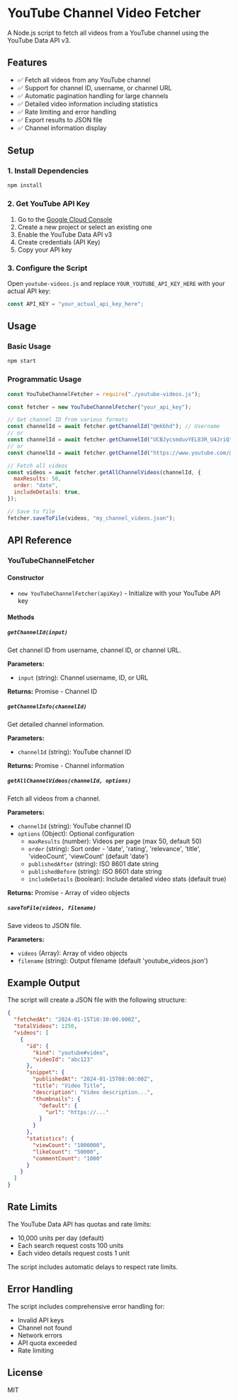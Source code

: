 # YouTube Channel Video Fetcher

A Node.js script to fetch all videos from a YouTube channel using the YouTube Data API v3.

<!-- Test comment for commit message rule -->

## Features

- ✅ Fetch all videos from any YouTube channel
- ✅ Support for channel ID, username, or channel URL
- ✅ Automatic pagination handling for large channels
- ✅ Detailed video information including statistics
- ✅ Rate limiting and error handling
- ✅ Export results to JSON file
- ✅ Channel information display

## Setup

### 1. Install Dependencies

```bash
npm install
```

### 2. Get YouTube API Key

1. Go to the [Google Cloud Console](https://console.developers.google.com/)
2. Create a new project or select an existing one
3. Enable the YouTube Data API v3
4. Create credentials (API Key)
5. Copy your API key

### 3. Configure the Script

Open `youtube-videos.js` and replace `YOUR_YOUTUBE_API_KEY_HERE` with your actual API key:

```javascript
const API_KEY = "your_actual_api_key_here";
```

## Usage

### Basic Usage

```bash
npm start
```

### Programmatic Usage

```javascript
const YouTubeChannelFetcher = require("./youtube-videos.js");

const fetcher = new YouTubeChannelFetcher("your_api_key");

// Get channel ID from various formats
const channelId = await fetcher.getChannelId("@mkbhd"); // Username
// or
const channelId = await fetcher.getChannelId("UCBJycsmduvYEL83R_U4JriQ"); // Channel ID
// or
const channelId = await fetcher.getChannelId("https://www.youtube.com/@mkbhd"); // URL

// Fetch all videos
const videos = await fetcher.getAllChannelVideos(channelId, {
  maxResults: 50,
  order: "date",
  includeDetails: true,
});

// Save to file
fetcher.saveToFile(videos, "my_channel_videos.json");
```

## API Reference

### YouTubeChannelFetcher

#### Constructor

- `new YouTubeChannelFetcher(apiKey)` - Initialize with your YouTube API key

#### Methods

##### `getChannelId(input)`

Get channel ID from username, channel ID, or channel URL.

**Parameters:**

- `input` (string): Channel username, ID, or URL

**Returns:** Promise<string> - Channel ID

##### `getChannelInfo(channelId)`

Get detailed channel information.

**Parameters:**

- `channelId` (string): YouTube channel ID

**Returns:** Promise<Object> - Channel information

##### `getAllChannelVideos(channelId, options)`

Fetch all videos from a channel.

**Parameters:**

- `channelId` (string): YouTube channel ID
- `options` (Object): Optional configuration
  - `maxResults` (number): Videos per page (max 50, default 50)
  - `order` (string): Sort order - 'date', 'rating', 'relevance', 'title', 'videoCount', 'viewCount' (default 'date')
  - `publishedAfter` (string): ISO 8601 date string
  - `publishedBefore` (string): ISO 8601 date string
  - `includeDetails` (boolean): Include detailed video stats (default true)

**Returns:** Promise<Array> - Array of video objects

##### `saveToFile(videos, filename)`

Save videos to JSON file.

**Parameters:**

- `videos` (Array): Array of video objects
- `filename` (string): Output filename (default 'youtube_videos.json')

## Example Output

The script will create a JSON file with the following structure:

```json
{
  "fetchedAt": "2024-01-15T10:30:00.000Z",
  "totalVideos": 1250,
  "videos": [
    {
      "id": {
        "kind": "youtube#video",
        "videoId": "abc123"
      },
      "snippet": {
        "publishedAt": "2024-01-15T08:00:00Z",
        "title": "Video Title",
        "description": "Video description...",
        "thumbnails": {
          "default": {
            "url": "https://..."
          }
        }
      },
      "statistics": {
        "viewCount": "1000000",
        "likeCount": "50000",
        "commentCount": "1000"
      }
    }
  ]
}
```

## Rate Limits

The YouTube Data API has quotas and rate limits:

- 10,000 units per day (default)
- Each search request costs 100 units
- Each video details request costs 1 unit

The script includes automatic delays to respect rate limits.

## Error Handling

The script includes comprehensive error handling for:

- Invalid API keys
- Channel not found
- Network errors
- API quota exceeded
- Rate limiting

## License

MIT
